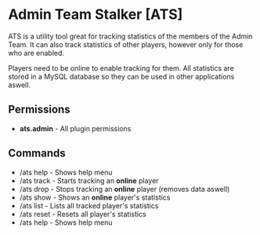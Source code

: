 # Admin Team Stalker [ATS]

ATS is a utility tool great for tracking statistics of the members of the Admin Team. It can also track statistics of other players, however only for those who are enabled.

Players need to be online to enable tracking for them. All statistics are stored in a MySQL database so they can be used in other applications aswell.

## Permissions

* **ats.admin** - All plugin permissions

## Commands

* /ats help - Shows help menu
* /ats track <player> - Starts tracking an **online** player
* /ats drop <player> - Stops tracking an **online** player (removes data aswell)
* /ats show <player> - Shows an **online** player's statistics
* /ats list - Lists all tracked player's statistics
* /ats reset - Resets all player's statistics
* /ats help - Shows help menu


